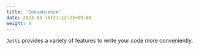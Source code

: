 ```yaml
---
title: 'Convenience'
date: 2023-05-16T21:12:23+09:00
weight: 4
---
```


`Jetti` provides a variety of features to write your code more conveniently.
